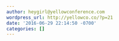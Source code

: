 ```yaml
---
author: heygirl@yellowconference.com
wordpress_url: http://yellowco.co/?p=21
date: '2016-06-29 22:14:50 -0700'
categories: []
---
```

